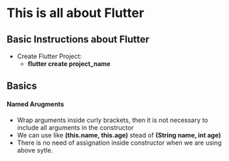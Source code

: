 # This is all about Flutter

## Basic Instructions about Flutter
 - Create Flutter Project:
    - **flutter create project_name**

## Basics

#### Named Arugments
- Wrap arguments inside curly brackets, then it is not necessary to include all arguments in the constructor
- We can use like **(this.name, this.age)** stead of **(String name, int age)**
- There is no need of assignation inside constructor when we are using above sytle.